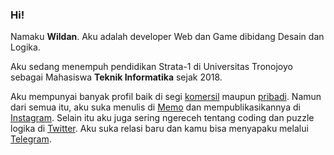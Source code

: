 ### **Hi!**

Namaku **Wildan**. Aku adalah developer Web dan Game dibidang Desain dan Logika.

Aku sedang menempuh pendidikan Strata-1 di Universitas Tronojoyo sebagai Mahasiswa **Teknik Informatika** sejak 2018.

Aku mempunyai banyak profil baik di segi [komersil](/) maupun [pribadi](/bio/). Namun dari semua itu, aku suka menulis di [Memo](//memo.wellosoft.net) dan mempubli&shy;kasikannya di [Instagram](https://ig.me/wiiin0de). Selain itu aku juga sering ngereceh tentang coding dan puzzle logika di [Twitter](//twitter.com/willnode). Aku suka relasi baru dan kamu bisa menyapaku melalui [Telegram](//t.me/wiiin0de).

